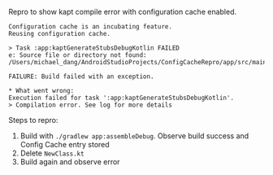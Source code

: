 Repro to show kapt compile error with configuration cache enabled.

```
Configuration cache is an incubating feature.
Reusing configuration cache.

> Task :app:kaptGenerateStubsDebugKotlin FAILED
e: Source file or directory not found: /Users/michael_dang/AndroidStudioProjects/ConfigCacheRepro/app/src/main/java/com/example/configcacherepro/NewClass.kt

FAILURE: Build failed with an exception.

* What went wrong:
Execution failed for task ':app:kaptGenerateStubsDebugKotlin'.
> Compilation error. See log for more details
```

Steps to repro:
1. Build with `./gradlew app:assembleDebug`. Observe build success and Config Cache entry stored
2. Delete `NewClass.kt`
3. Build again and observe error
